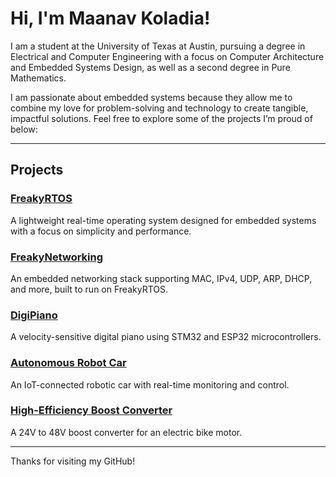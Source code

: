 # Hi, I'm Maanav Koladia!

I am a student at the University of Texas at Austin, pursuing a degree in Electrical and Computer Engineering with a focus on Computer Architecture and Embedded Systems Design, as well as a second degree in Pure Mathematics.  

I am passionate about embedded systems because they allow me to combine my love for problem-solving and technology to create tangible, impactful solutions. Feel free to explore some of the projects I’m proud of below:

---

## Projects

### [FreakyRTOS](https://github.com/maanavkoladia/FreakyRTOS)  
A lightweight real-time operating system designed for embedded systems with a focus on simplicity and performance.

### [FreakyNetworking](https://github.com/maanavkoladia/FreakyNetworking)  
An embedded networking stack supporting MAC, IPv4, UDP, ARP, DHCP, and more, built to run on FreakyRTOS.

### [DigiPiano](https://github.com/maanavkoladia/DigiPiano)  
A velocity-sensitive digital piano using STM32 and ESP32 microcontrollers.  

### [Autonomous Robot Car](https://github.com/maanavkoladia/IoTRobotCar)  
An IoT-connected robotic car with real-time monitoring and control.  

### [High-Efficiency Boost Converter](https://github.com/maanavkoladia/BoostConverter)  
A 24V to 48V boost converter for an electric bike motor.  

---

Thanks for visiting my GitHub!
